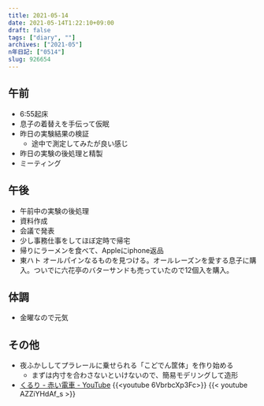 ```yaml
---
title: 2021-05-14
date: 2021-05-14T1:22:10+09:00
draft: false
tags: ["diary", ""]
archives: ["2021-05"]
n年日記: ["0514"]
slug: 926654
---
```

## 午前
- 6:55起床
- 息子の着替えを手伝って仮眠
- 昨日の実験結果の検証
  - 途中で測定してみたが良い感じ
- 昨日の実験の後処理と精製
- ミーティング
## 午後
- 午前中の実験の後処理
- 資料作成
- 会議で発表
- 少し事務仕事をしてほぼ定時で帰宅
- 帰りにラーメンを食べて、Appleにiphone返品
- 東ハト オールパインなるものを見つける。オールレーズンを愛する息子に購入。ついでに六花亭のバターサンドも売っていたので12個入を購入。
## 体調
- 金曜なので元気
## その他
- 夜ふかししてプラレールに乗せられる「こどでん筐体」を作り始める
  - まずは内寸を合わさないといけないので、簡易モデリングして造形
- [くるり - 赤い電車 - YouTube](https://www.youtube.com/watch?v=6VbrbcXp3Fc)
{{<youtube 6VbrbcXp3Fc>}}
{{< youtube AZZiYHdAf_s >}}